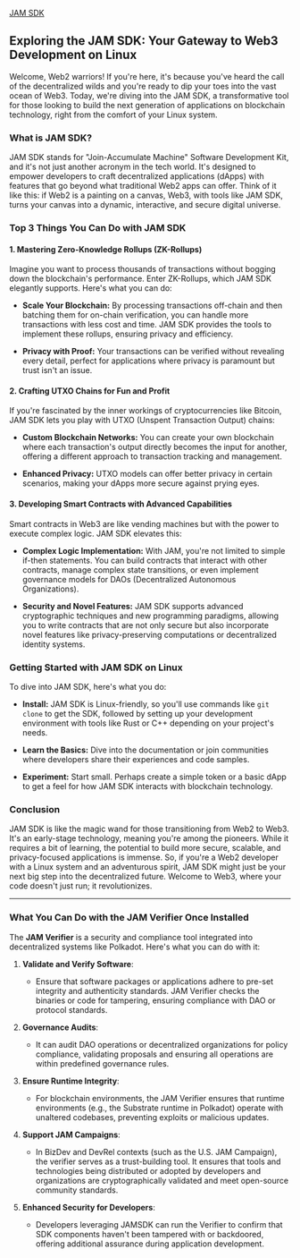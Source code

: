 [JAM SDK ](https://hackmd.io/@polkadot/jamsdk)


## **Exploring the JAM SDK: Your Gateway to Web3 Development on Linux**

Welcome, Web2 warriors! If you're here, it's because you've heard the call of the decentralized wilds and you're ready to dip your toes into the vast ocean of Web3. Today, we're diving into the JAM SDK, a transformative tool for those looking to build the next generation of applications on blockchain technology, right from the comfort of your Linux system.

### **What is JAM SDK?**

JAM SDK stands for "Join-Accumulate Machine" Software Development Kit, and it's not just another acronym in the tech world. It's designed to empower developers to craft decentralized applications (dApps) with features that go beyond what traditional Web2 apps can offer. Think of it like this: if Web2 is a painting on a canvas, Web3, with tools like JAM SDK, turns your canvas into a dynamic, interactive, and secure digital universe.

### **Top 3 Things You Can Do with JAM SDK**

#### **1. Mastering Zero-Knowledge Rollups (ZK-Rollups)**

Imagine you want to process thousands of transactions without bogging down the blockchain's performance. Enter ZK-Rollups, which JAM SDK elegantly supports. Here's what you can do:

- **Scale Your Blockchain:** By processing transactions off-chain and then batching them for on-chain verification, you can handle more transactions with less cost and time. JAM SDK provides the tools to implement these rollups, ensuring privacy and efficiency.

- **Privacy with Proof:** Your transactions can be verified without revealing every detail, perfect for applications where privacy is paramount but trust isn't an issue.

#### **2. Crafting UTXO Chains for Fun and Profit**

If you're fascinated by the inner workings of cryptocurrencies like Bitcoin, JAM SDK lets you play with UTXO (Unspent Transaction Output) chains:

- **Custom Blockchain Networks:** You can create your own blockchain where each transaction's output directly becomes the input for another, offering a different approach to transaction tracking and management.

- **Enhanced Privacy:** UTXO models can offer better privacy in certain scenarios, making your dApps more secure against prying eyes.

#### **3. Developing Smart Contracts with Advanced Capabilities**

Smart contracts in Web3 are like vending machines but with the power to execute complex logic. JAM SDK elevates this:

- **Complex Logic Implementation:** With JAM, you're not limited to simple if-then statements. You can build contracts that interact with other contracts, manage complex state transitions, or even implement governance models for DAOs (Decentralized Autonomous Organizations).

- **Security and Novel Features:** JAM SDK supports advanced cryptographic techniques and new programming paradigms, allowing you to write contracts that are not only secure but also incorporate novel features like privacy-preserving computations or decentralized identity systems.

### **Getting Started with JAM SDK on Linux**

To dive into JAM SDK, here's what you do:

- **Install:** JAM SDK is Linux-friendly, so you'll use commands like `git clone` to get the SDK, followed by setting up your development environment with tools like Rust or C++ depending on your project's needs.

- **Learn the Basics:** Dive into the documentation or join communities where developers share their experiences and code samples.

- **Experiment:** Start small. Perhaps create a simple token or a basic dApp to get a feel for how JAM SDK interacts with blockchain technology.

### **Conclusion**

JAM SDK is like the magic wand for those transitioning from Web2 to Web3. It's an early-stage technology, meaning you're among the pioneers. While it requires a bit of learning, the potential to build more secure, scalable, and privacy-focused applications is immense. So, if you're a Web2 developer with a Linux system and an adventurous spirit, JAM SDK might just be your next big step into the decentralized future. Welcome to Web3, where your code doesn't just run; it revolutionizes.

---

### **What You Can Do with the JAM Verifier Once Installed**

The **JAM Verifier** is a security and compliance tool integrated into decentralized systems like Polkadot. Here's what you can do with it:

1. **Validate and Verify Software**:
    
    - Ensure that software packages or applications adhere to pre-set integrity and authenticity standards. JAM Verifier checks the binaries or code for tampering, ensuring compliance with DAO or protocol standards.
2. **Governance Audits**:
    
    - It can audit DAO operations or decentralized organizations for policy compliance, validating proposals and ensuring all operations are within predefined governance rules.
3. **Ensure Runtime Integrity**:
    
    - For blockchain environments, the JAM Verifier ensures that runtime environments (e.g., the Substrate runtime in Polkadot) operate with unaltered codebases, preventing exploits or malicious updates.
4. **Support JAM Campaigns**:
    
    - In BizDev and DevRel contexts (such as the U.S. JAM Campaign), the verifier serves as a trust-building tool. It ensures that tools and technologies being distributed or adopted by developers and organizations are cryptographically validated and meet open-source community standards.
5. **Enhanced Security for Developers**:
    
    - Developers leveraging JAMSDK can run the Verifier to confirm that SDK components haven't been tampered with or backdoored, offering additional assurance during application development.